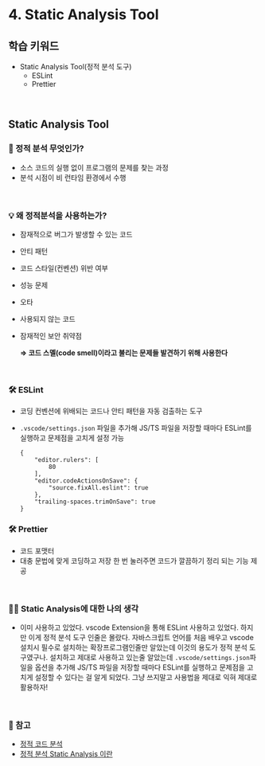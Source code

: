 # 4. Static Analysis Tool

## 학습 키워드

- Static Analysis Tool(정적 분석 도구)
  - ESLint
  - Prettier


<br/>

## Static Analysis Tool


### 📖 정적 분석 무엇인가?
  - 소스 코드의 실행 없이 프로그램의 문제를 찾는 과정 
  - 분석 시점이 비 런타임 환경에서 수행

<br/>

### 💡 왜 정적분석을 사용하는가?

  - 잠재적으로 버그가 발생할 수 있는 코드
  - 안티 패턴
  - 코드 스타일(컨벤션) 위반 여부
  - 성능 문제 
  - 오타 
  - 사용되지 않는 코드 
  - 잠재적인 보안 취약점 

    __⇒ 코드 스멜(code smell)이라고 불리는 문제들 발견하기 위해 사용한다__

<br/>


### 🛠️ ESLint

- 코딩 컨벤션에 위배되는 코드나 안티 패턴을 자동 검출하는 도구
- `.vscode/settings.json` 파일을 추가해 JS/TS 파일을 저장할 때마다 ESLint를 실행하고 문제점을 고치게 설정 가능 

  ```
  {
      "editor.rulers": [
          80
      ],
      "editor.codeActionsOnSave": {
          "source.fixAll.eslint": true
      },
      "trailing-spaces.trimOnSave": true
  }
  ```

### 🛠️ Prettier

- 코드 포맷터
- 대충 문법에 맞게 코딩하고 저장 한 번 눌러주면 코드가 깔끔하기 정리 되는 기능 제공

<br/>

### ✍🏻 Static Analysis에 대한 나의 생각

- 이미 사용하고 있었다. vscode Extension을 통해 ESLint 사용하고 있었다. 하지만 이게 정적 분석 도구 인줄은 몰랐다. 자바스크립트 언어를 처음 배우고 vscode 설치시 필수로 설치하는 확장프로그램인줄만 알았는데 이것의 용도가 정적 분석 도구였구나. 
설치하고 제대로 사용하고 있는줄 알았는데 `.vscode/settings.json`파일을 옵션을 추가해 JS/TS 파일을 저장할 때마다 ESLint를 실행하고 문제점을 고치게 설정할 수 있다는 걸 알게 되었다. 그냥 쓰지말고 사용법을 제대로 익혀 제대로 활용하자! 


<br/>

### 🔗 참고

- [정적 코드 분석](https://camelsource.tistory.com/58)
- [정적 분석 Static Analysis 이란](https://hudi.blog/static-analysis/)
